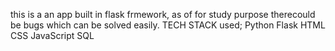 this is a an app built in flask frmework, as of for study purpose therecould be bugs which can be solved easily.
TECH STACK used;
Python Flask
HTML
CSS
JavaScript
SQL
